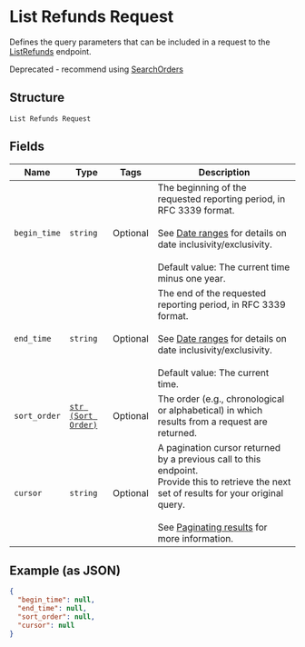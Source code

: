 
# List Refunds Request

Defines the query parameters that can be included in
a request to the [ListRefunds]($e/Transactions/ListRefunds) endpoint.

Deprecated - recommend using [SearchOrders](../../doc/api/orders.md#search-orders)

## Structure

`List Refunds Request`

## Fields

| Name | Type | Tags | Description |
|  --- | --- | --- | --- |
| `begin_time` | `string` | Optional | The beginning of the requested reporting period, in RFC 3339 format.<br><br>See [Date ranges](https://developer.squareup.com/docs/build-basics/working-with-dates) for details on date inclusivity/exclusivity.<br><br>Default value: The current time minus one year. |
| `end_time` | `string` | Optional | The end of the requested reporting period, in RFC 3339 format.<br><br>See [Date ranges](https://developer.squareup.com/docs/build-basics/working-with-dates) for details on date inclusivity/exclusivity.<br><br>Default value: The current time. |
| `sort_order` | [`str (Sort Order)`](../../doc/models/sort-order.md) | Optional | The order (e.g., chronological or alphabetical) in which results from a request are returned. |
| `cursor` | `string` | Optional | A pagination cursor returned by a previous call to this endpoint.<br>Provide this to retrieve the next set of results for your original query.<br><br>See [Paginating results](https://developer.squareup.com/docs/working-with-apis/pagination) for more information. |

## Example (as JSON)

```json
{
  "begin_time": null,
  "end_time": null,
  "sort_order": null,
  "cursor": null
}
```

